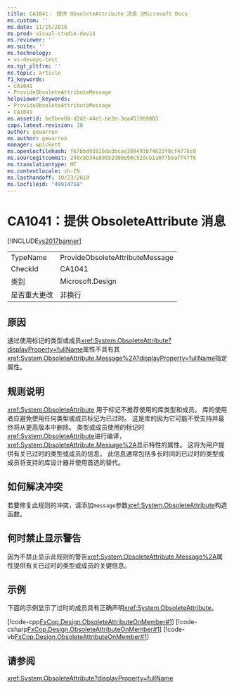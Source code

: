 ```yaml
---
title: CA1041： 提供 ObsoleteAttribute 消息 |Microsoft Docs
ms.custom: ''
ms.date: 11/15/2016
ms.prod: visual-studio-dev14
ms.reviewer: ''
ms.suite: ''
ms.technology:
- vs-devops-test
ms.tgt_pltfrm: ''
ms.topic: article
f1_keywords:
- CA1041
- ProvideObsoleteAttributeMessage
helpviewer_keywords:
- ProvideObsoleteAttributeMessage
- CA1041
ms.assetid: be5bee69-d2d2-44e1-be2e-3ea451969003
caps.latest.revision: 18
author: gewarren
ms.author: gewarren
manager: wpickett
ms.openlocfilehash: f67bbd93816da3bcae389493b74623f0cf4776c0
ms.sourcegitcommit: 240c8b34e80952d00e90c52dcb1a077b9aff47f6
ms.translationtype: MT
ms.contentlocale: zh-CN
ms.lasthandoff: 10/23/2018
ms.locfileid: "49914718"
---
```

# <a name="ca1041-provide-obsoleteattribute-message"></a>CA1041：提供 ObsoleteAttribute 消息
[!INCLUDE[vs2017banner](../includes/vs2017banner.md)]

|||
|-|-|
|TypeName|ProvideObsoleteAttributeMessage|
|CheckId|CA1041|
|类别|Microsoft.Design|
|是否重大更改|非换行|

## <a name="cause"></a>原因
 通过使用标记的类型或成员<xref:System.ObsoleteAttribute?displayProperty=fullName>属性不具有其<xref:System.ObsoleteAttribute.Message%2A?displayProperty=fullName>指定属性。

## <a name="rule-description"></a>规则说明
 <xref:System.ObsoleteAttribute> 用于标记不推荐使用的库类型和成员。 库的使用者应避免使用任何类型或成员标记为已过时。 这是库的因为它可能不受支持并最终将从更高版本中删除。 类型或成员使用的标记时<xref:System.ObsoleteAttribute>进行编译，<xref:System.ObsoleteAttribute.Message%2A>显示特性的属性。 这将为用户提供有关已过时的类型或成员的信息。 此信息通常包括多长时间的已过时的类型或成员将支持的库设计器并使用首选的替代。

## <a name="how-to-fix-violations"></a>如何解决冲突
 若要修复此规则的冲突，请添加`message`参数<xref:System.ObsoleteAttribute>构造函数。

## <a name="when-to-suppress-warnings"></a>何时禁止显示警告
 因为不禁止显示此规则的警告<xref:System.ObsoleteAttribute.Message%2A>属性提供有关已过时的类型或成员的关键信息。

## <a name="example"></a>示例
 下面的示例显示了过时的成员具有正确声明<xref:System.ObsoleteAttribute>。

 [!code-cpp[FxCop.Design.ObsoleteAttributeOnMember#1](../snippets/cpp/VS_Snippets_CodeAnalysis/FxCop.Design.ObsoleteAttributeOnMember/cpp/FxCop.Design.ObsoleteAttributeOnMember.cpp#1)]
 [!code-csharp[FxCop.Design.ObsoleteAttributeOnMember#1](../snippets/csharp/VS_Snippets_CodeAnalysis/FxCop.Design.ObsoleteAttributeOnMember/cs/FxCop.Design.ObsoleteAttributeOnMember.cs#1)]
 [!code-vb[FxCop.Design.ObsoleteAttributeOnMember#1](../snippets/visualbasic/VS_Snippets_CodeAnalysis/FxCop.Design.ObsoleteAttributeOnMember/vb/FxCop.Design.ObsoleteAttributeOnMember.vb#1)]

## <a name="see-also"></a>请参阅
 <xref:System.ObsoleteAttribute?displayProperty=fullName>



